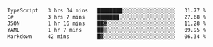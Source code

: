 <!--START_SECTION:waka-->

```txt
TypeScript   3 hrs 34 mins   ████████░░░░░░░░░░░░░░░░░   31.77 %
C#           3 hrs 7 mins    ███████░░░░░░░░░░░░░░░░░░   27.68 %
JSON         1 hr 16 mins    ██▓░░░░░░░░░░░░░░░░░░░░░░   11.28 %
YAML         1 hr 7 mins     ██▒░░░░░░░░░░░░░░░░░░░░░░   09.95 %
Markdown     42 mins         █▓░░░░░░░░░░░░░░░░░░░░░░░   06.34 %
```

<!--END_SECTION:waka-->